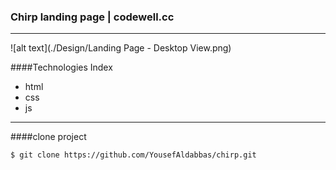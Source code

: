 ### Chirp landing page | codewell.cc
---
![alt text](./Design/Landing Page - Desktop View.png)

####Technologies Index
- html
- css
- js

----

####clone project

`$ git clone https://github.com/YousefAldabbas/chirp.git`
